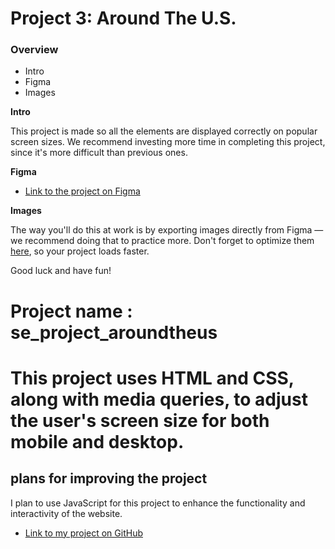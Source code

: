 # Project 3: Around The U.S.

### Overview

- Intro
- Figma
- Images

**Intro**

This project is made so all the elements are displayed correctly on popular screen sizes. We recommend investing more time in completing this project, since it's more difficult than previous ones.

**Figma**

- [Link to the project on Figma](https://www.figma.com/file/ii4xxsJ0ghevUOcssTlHZv/Sprint-3%3A-Around-the-US?node-id=0%3A1)

**Images**

The way you'll do this at work is by exporting images directly from Figma — we recommend doing that to practice more. Don't forget to optimize them [here](https://tinypng.com/), so your project loads faster.

Good luck and have fun!

# Project name : se_project_aroundtheus

# This project uses HTML and CSS, along with media queries, to adjust the user's screen size for both mobile and desktop.

## plans for improving the project

I plan to use JavaScript for this project to enhance the functionality and interactivity of the website.

- [Link to my project on GitHub](http://127.0.0.1:5500/index.html)
